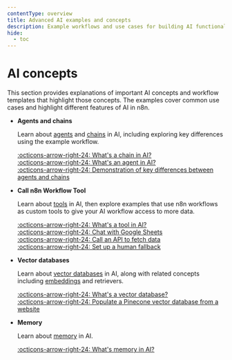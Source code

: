 ```yaml
---
contentType: overview
title: Advanced AI examples and concepts
description: Example workflows and use cases for building AI functionality using n8n.
hide:
  - toc
---
```


# AI concepts

This section provides explanations of important AI concepts and workflow templates that highlight those concepts. The examples cover common use cases and highlight different features of AI in n8n.

<div class="grid cards" markdown>

-   __Agents and chains__

	Learn about [agents](/glossary.md#ai-agent) and [chains](/glossary.md#ai-chain) in AI, including exploring key differences using the example workflow.

	[:octicons-arrow-right-24: What's a chain in AI?](/advanced-ai/examples/understand-chains.md)  
    [:octicons-arrow-right-24: What's an agent in AI?](/advanced-ai/examples/understand-agents.md)  
	[:octicons-arrow-right-24: Demonstration of key differences between agents and chains](/advanced-ai/examples/agent-chain-comparison.md) 

-   __Call n8n Workflow Tool__

    Learn about [tools](/glossary.md#ai-tool) in AI, then explore examples that use n8n workflows as custom tools to give your AI workflow access to more data.

	[:octicons-arrow-right-24: What's a tool in AI?](/advanced-ai/examples/understand-tools.md)  
    [:octicons-arrow-right-24: Chat with Google Sheets](/advanced-ai/examples/data-google-sheets.md)  
	[:octicons-arrow-right-24: Call an API to fetch data](/advanced-ai/examples/api-workflow-tool.md)  
	[:octicons-arrow-right-24: Set up a human fallback](/advanced-ai/examples/human-fallback.md)  

-   __Vector databases__

    Learn about [vector databases](/glossary.md#ai-vector-store) in AI, along with related concepts including [embeddings](/glossary.md#ai-embedding) and retrievers.

	[:octicons-arrow-right-24: What's a vector database?](/advanced-ai/examples/understand-vector-databases.md)  
    [:octicons-arrow-right-24: Populate a Pinecone vector database from a website](/advanced-ai/examples/vector-store-website.md)   

-   __Memory__

    Learn about [memory](/glossary.md#ai-memory) in AI.

	[:octicons-arrow-right-24: What's memory in AI?](/advanced-ai/examples/understand-memory.md)  

   
</div>
